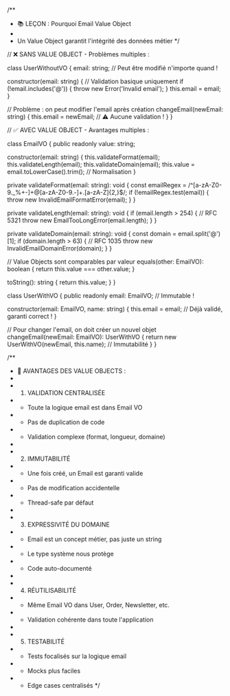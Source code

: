 /**
 * 📚 LEÇON : Pourquoi Email Value Object
 * 
 * Un Value Object garantit l'intégrité des données métier
 */

// ❌ SANS VALUE OBJECT - Problèmes multiples :

class UserWithoutVO {
  email: string; // Peut être modifié n'importe quand !
  
  constructor(email: string) {
    // Validation basique uniquement
    if (!email.includes('@')) {
      throw new Error('Invalid email');
    }
    this.email = email;
  }
  
  // Problème : on peut modifier l'email après création
  changeEmail(newEmail: string) {
    this.email = newEmail; // ⚠️ Aucune validation !
  }
}

// ✅ AVEC VALUE OBJECT - Avantages multiples :

class EmailVO {
  public readonly value: string;
  
  constructor(email: string) {
    this.validateFormat(email);
    this.validateLength(email);
    this.validateDomain(email);
    this.value = email.toLowerCase().trim(); // Normalisation
  }
  
  private validateFormat(email: string): void {
    const emailRegex = /^[a-zA-Z0-9._%+-]+@[a-zA-Z0-9.-]+\.[a-zA-Z]{2,}$/;
    if (!emailRegex.test(email)) {
      throw new InvalidEmailFormatError(email);
    }
  }
  
  private validateLength(email: string): void {
    if (email.length > 254) { // RFC 5321
      throw new EmailTooLongError(email.length);
    }
  }
  
  private validateDomain(email: string): void {
    const domain = email.split('@')[1];
    if (domain.length > 63) { // RFC 1035
      throw new InvalidEmailDomainError(domain);
    }
  }
  
  // Value Objects sont comparables par valeur
  equals(other: EmailVO): boolean {
    return this.value === other.value;
  }
  
  toString(): string {
    return this.value;
  }
}

class UserWithVO {
  public readonly email: EmailVO; // Immutable !
  
  constructor(email: EmailVO, name: string) {
    this.email = email; // Déjà validé, garanti correct !
  }
  
  // Pour changer l'email, on doit créer un nouvel objet
  changeEmail(newEmail: EmailVO): UserWithVO {
    return new UserWithVO(newEmail, this.name); // Immutabilité
  }
}

/**
 * 🎯 AVANTAGES DES VALUE OBJECTS :
 * 
 * 1. VALIDATION CENTRALISÉE
 *    - Toute la logique email est dans Email VO
 *    - Pas de duplication de code
 *    - Validation complexe (format, longueur, domaine)
 * 
 * 2. IMMUTABILITÉ
 *    - Une fois créé, un Email est garanti valide
 *    - Pas de modification accidentelle
 *    - Thread-safe par défaut
 * 
 * 3. EXPRESSIVITÉ DU DOMAINE
 *    - Email est un concept métier, pas juste un string
 *    - Le type système nous protège
 *    - Code auto-documenté
 * 
 * 4. RÉUTILISABILITÉ
 *    - Même Email VO dans User, Order, Newsletter, etc.
 *    - Validation cohérente dans toute l'application
 * 
 * 5. TESTABILITÉ
 *    - Tests focalisés sur la logique email
 *    - Mocks plus faciles
 *    - Edge cases centralisés
 */
